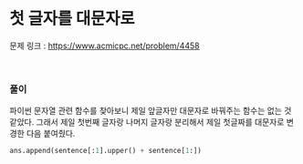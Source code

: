 첫 글자를 대문자로
===

문제 링크 : https://www.acmicpc.net/problem/4458

<br>

### 풀이

파이썬 문자열 관련 함수를 찾아보니 제일 앞글자만 대문자로 바꿔주는 함수는 없는 것 같았다.
그래서 제일 첫번째 글자랑 나머지 글자랑 분리해서 제일 첫글짜를 대문자로 변경한 다음 붙여줬다.

```Python
ans.append(sentence[:1].upper() + sentence[1:])
```